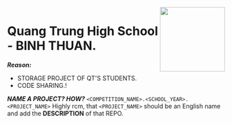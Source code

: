 <img src="https://i.imgur.com/ot9Iov3.png" width="150px" length="50px" align="right">

# Quang Trung High School - BINH THUAN.
***Reason:***
- STORAGE PROJECT OF QT'S STUDENTS.
- CODE SHARING.!

***NAME A PROJECT? HOW?***
`<COMPETITION_NAME>.<SCHOOL_YEAR>.<PROJECT_NAME>`
Highly rcm, that `<PROJECT_NAME>` should be an English name and add the **DESCRIPTION** of that REPO.
